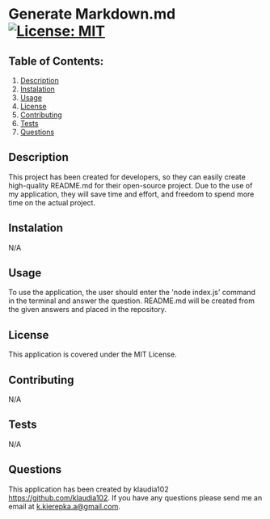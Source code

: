 # Generate Markdown.md  [![License: MIT](https://img.shields.io/badge/License-MIT-yellow.svg)](https://opensource.org/licenses/MIT)


## Table of Contents:

1. [Description](#Description)
2. [Instalation](#Instalation)
3. [Usage](#Usage)
4. [License](#License)
5. [Contributing](#Contributing)
6. [Tests](#Tests)
7. [Questions](#Questions)


## Description

This project has been created for developers, so they can easily create high-quality README.md for their open-source project. Due to the use of my application, they will save time and effort, and freedom to spend more time on the actual project.


## Instalation

N/A

## Usage

To use the application, the user should enter the 'node index.js' command in the terminal and answer the question. README.md will be created from the given answers and placed in the repository.


## License

This application is covered under the MIT License. 


## Contributing

N/A


## Tests

N/A


## Questions

 This application has been created by  klaudia102 https://github.com/klaudia102. 
 If you have any questions please send me an email at k.kierepka.a@gmail.com.


